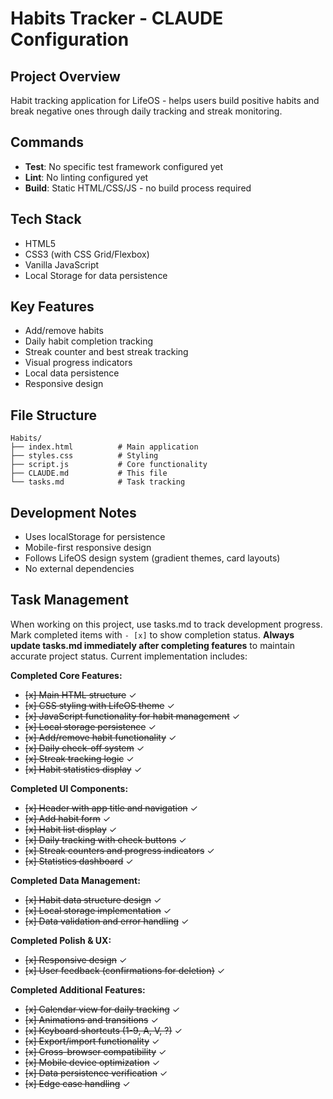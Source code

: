 # Habits Tracker - CLAUDE Configuration

## Project Overview
Habit tracking application for LifeOS - helps users build positive habits and break negative ones through daily tracking and streak monitoring.

## Commands
- **Test**: No specific test framework configured yet
- **Lint**: No linting configured yet
- **Build**: Static HTML/CSS/JS - no build process required

## Tech Stack
- HTML5
- CSS3 (with CSS Grid/Flexbox)
- Vanilla JavaScript
- Local Storage for data persistence

## Key Features
- Add/remove habits
- Daily habit completion tracking
- Streak counter and best streak tracking
- Visual progress indicators
- Local data persistence
- Responsive design

## File Structure
```
Habits/
├── index.html          # Main application
├── styles.css          # Styling
├── script.js           # Core functionality
├── CLAUDE.md           # This file
└── tasks.md            # Task tracking
```

## Development Notes
- Uses localStorage for persistence
- Mobile-first responsive design
- Follows LifeOS design system (gradient themes, card layouts)
- No external dependencies

## Task Management
When working on this project, use tasks.md to track development progress. Mark completed items with `- [x]` to show completion status. **Always update tasks.md immediately after completing features** to maintain accurate project status. Current implementation includes:

**Completed Core Features:**
- ~~[x] Main HTML structure~~ ✓
- ~~[x] CSS styling with LifeOS theme~~ ✓
- ~~[x] JavaScript functionality for habit management~~ ✓
- ~~[x] Local storage persistence~~ ✓
- ~~[x] Add/remove habit functionality~~ ✓
- ~~[x] Daily check-off system~~ ✓
- ~~[x] Streak tracking logic~~ ✓
- ~~[x] Habit statistics display~~ ✓

**Completed UI Components:**
- ~~[x] Header with app title and navigation~~ ✓
- ~~[x] Add habit form~~ ✓
- ~~[x] Habit list display~~ ✓
- ~~[x] Daily tracking with check buttons~~ ✓
- ~~[x] Streak counters and progress indicators~~ ✓
- ~~[x] Statistics dashboard~~ ✓

**Completed Data Management:**
- ~~[x] Habit data structure design~~ ✓
- ~~[x] Local storage implementation~~ ✓
- ~~[x] Data validation and error handling~~ ✓

**Completed Polish & UX:**
- ~~[x] Responsive design~~ ✓
- ~~[x] User feedback (confirmations for deletion)~~ ✓

**Completed Additional Features:**
- ~~[x] Calendar view for daily tracking~~ ✓
- ~~[x] Animations and transitions~~ ✓
- ~~[x] Keyboard shortcuts (1-9, A, V, ?)~~ ✓
- ~~[x] Export/import functionality~~ ✓
- ~~[x] Cross-browser compatibility~~ ✓
- ~~[x] Mobile device optimization~~ ✓
- ~~[x] Data persistence verification~~ ✓
- ~~[x] Edge case handling~~ ✓